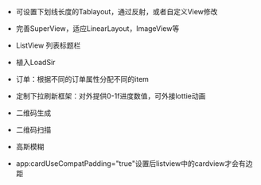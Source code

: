 * 可设置下划线长度的Tablayout，通过反射，或者自定义View修改
* 完善SuperView，适应LinearLayout，ImageView等
* ListView 列表标题栏
* 植入LoadSir


* 订单：根据不同的订单属性分配不同的item
* 定制下拉刷新框架：对外提供0-1f进度数值，可外接lottie动画

* 二维码生成
* 二维码扫描
* 高斯模糊


*  app:cardUseCompatPadding="true"设置后listview中的cardview才会有边距